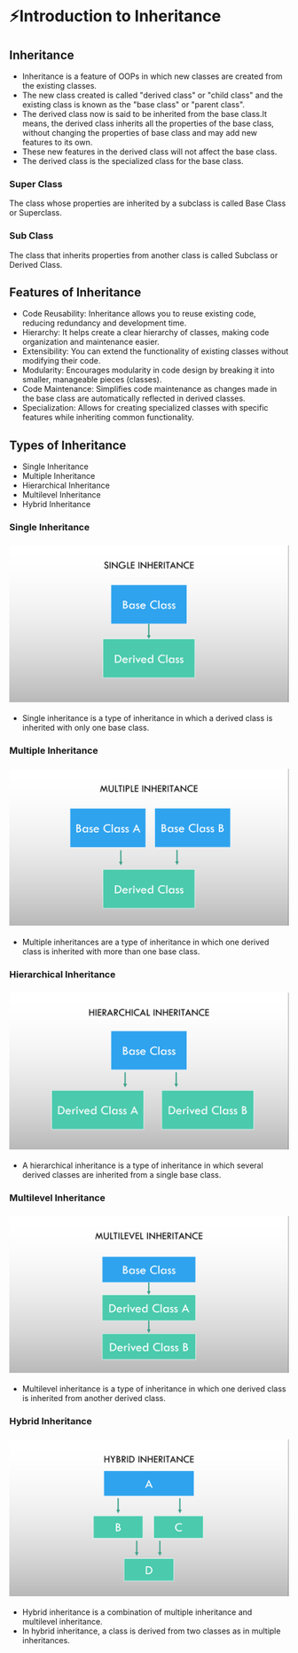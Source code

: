 # ⚡Introduction to Inheritance

## Inheritance

- Inheritance is a feature of OOPs in which new classes are created from the existing classes.
- The new class created is called "derived class" or "child class" and the existing class is known as the "base class" or "parent class".
- The derived class now is said to be inherited from the base class.It means, the derived class inherits all the properties of the base class, without changing the properties of base class and may add new features to its own.
- These new features in the derived class will not affect the base class.
- The derived class is the specialized class for the base class.

### Super Class

The class whose properties are inherited by a subclass is called Base Class or Superclass.

### Sub Class

The class that inherits properties from another class is called Subclass or Derived Class.

## Features of Inheritance

- Code Reusability: Inheritance allows you to reuse existing code, reducing redundancy and development time.
- Hierarchy: It helps create a clear hierarchy of classes, making code organization and maintenance easier.
- Extensibility: You can extend the functionality of existing classes without modifying their code.
- Modularity: Encourages modularity in code design by breaking it into smaller, manageable pieces (classes).
- Code Maintenance: Simplifies code maintenance as changes made in the base class are automatically reflected in derived classes.
- Specialization: Allows for creating specialized classes with specific features while inheriting common functionality.

## Types of Inheritance

- Single Inheritance
- Multiple Inheritance
- Hierarchical Inheritance
- Multilevel Inheritance
- Hybrid Inheritance

### Single Inheritance

### <img src="1.png">

- Single inheritance is a type of inheritance in which a derived class is inherited with only one base class.

### Multiple Inheritance

### <img src="2.png">

- Multiple inheritances are a type of inheritance in which one derived class is inherited with more than one base class.

### Hierarchical Inheritance

### <img src="3.png">

- A hierarchical inheritance is a type of inheritance in which several derived classes are inherited from a single base class.

### Multilevel Inheritance

### <img src="4.png">

- Multilevel inheritance is a type of inheritance in which one derived class is inherited from another derived class.

### Hybrid Inheritance

### <img src="5.png">

- Hybrid inheritance is a combination of multiple inheritance and multilevel inheritance.
- In hybrid inheritance, a class is derived from two classes as in multiple inheritances.
